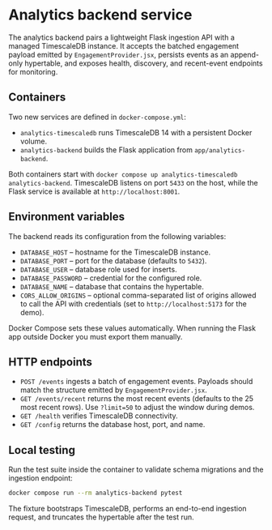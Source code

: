 # Analytics backend service

The analytics backend pairs a lightweight Flask ingestion API with a managed
TimescaleDB instance. It accepts the batched engagement payload emitted by
`EngagementProvider.jsx`, persists events as an append-only hypertable, and
exposes health, discovery, and recent-event endpoints for monitoring.

## Containers

Two new services are defined in `docker-compose.yml`:

- `analytics-timescaledb` runs TimescaleDB 14 with a persistent Docker volume.
- `analytics-backend` builds the Flask application from `app/analytics-backend`.

Both containers start with `docker compose up analytics-timescaledb
analytics-backend`. TimescaleDB listens on port `5433` on the host, while the
Flask service is available at `http://localhost:8001`.

## Environment variables

The backend reads its configuration from the following variables:

- `DATABASE_HOST` – hostname for the TimescaleDB instance.
- `DATABASE_PORT` – port for the database (defaults to `5432`).
- `DATABASE_USER` – database role used for inserts.
- `DATABASE_PASSWORD` – credential for the configured role.
- `DATABASE_NAME` – database that contains the hypertable.
- `CORS_ALLOW_ORIGINS` – optional comma-separated list of origins allowed to
  call the API with credentials (set to `http://localhost:5173` for the demo).

Docker Compose sets these values automatically. When running the Flask app
outside Docker you must export them manually.

## HTTP endpoints

- `POST /events` ingests a batch of engagement events. Payloads should match
  the structure emitted by `EngagementProvider.jsx`.
- `GET /events/recent` returns the most recent events (defaults to the 25 most
  recent rows). Use `?limit=50` to adjust the window during demos.
- `GET /health` verifies TimescaleDB connectivity.
- `GET /config` returns the database host, port, and name.

## Local testing

Run the test suite inside the container to validate schema migrations and the
ingestion endpoint:

```bash
docker compose run --rm analytics-backend pytest
```

The fixture bootstraps TimescaleDB, performs an end-to-end ingestion request,
and truncates the hypertable after the test run.
